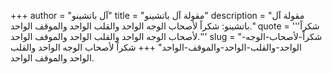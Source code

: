 +++
author = "آل باتشينو"
title = "مقولة آل باتشينو"
description = "مقولة آل باتشينو: شكراً لأصحاب الوجه الواحد والقلب الواحد والموقف الواحد."
quote = '''شكراً لأصحاب الوجه الواحد والقلب الواحد والموقف الواحد.'''
slug = "شكراً-لأصحاب-الوجه-الواحد-والقلب-الواحد-والموقف-الواحد"
+++
شكراً لأصحاب الوجه الواحد والقلب الواحد والموقف الواحد.
